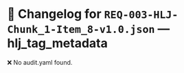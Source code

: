 # 📝 Changelog for `REQ-003-HLJ-Chunk_1-Item_8-v1.0.json` — **hlj_tag_metadata**

❌ No audit.yaml found.
